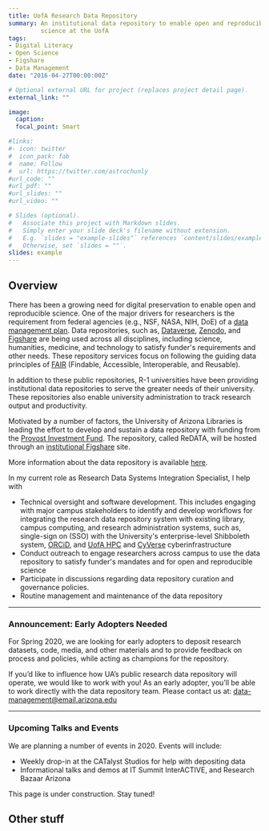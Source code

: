 ```yaml
---
title: UofA Research Data Repository
summary: An institutional data repository to enable open and reproducible
         science at the UofA
tags:
- Digital Literacy
- Open Science
- Figshare
- Data Management
date: "2016-04-27T00:00:00Z"

# Optional external URL for project (replaces project detail page).
external_link: ""

image:
  caption:
  focal_point: Smart

#links:
#- icon: twitter
#  icon_pack: fab
#  name: Follow
#  url: https://twitter.com/astrochunly
#url_code: ""
#url_pdf: ""
#url_slides: ""
#url_video: ""

# Slides (optional).
#   Associate this project with Markdown slides.
#   Simply enter your slide deck's filename without extension.
#   E.g. `slides = "example-slides"` references `content/slides/example-slides.md`.
#   Otherwise, set `slides = ""`.
slides: example
---
```


## Overview

There has been a growing need for digital preservation to enable open and
reproducible science.  One of the major drivers for researchers is the
requirement from federal agencies (e.g., NSF, NASA, NIH, DoE)
of a [data management plan](https://data.library.arizona.edu/data-management-plans).
Data repositories, such as, [Dataverse](https://dataverse.org/),
[Zenodo](https://zenodo.org/), and [Figshare](https://figshare.com/) are being
used across all disciplines, including science, humanities, medicine, and
technology to satisfy funder's requirements and other needs. These repository
services focus on following the guiding data principles of
[FAIR](https://www.go-fair.org/fair-principles/)
(Findable, Accessible, Interoperable, and Reusable).

In addition to these public repositories, R-1 universities have been providing
institutional data repositories to serve the greater needs of their university.
These repositories also enable university administration to track
research output and productivity.

Motivated by a number of factors, the University of Arizona Libraries is leading
the effort to develop and sustain a data repository with funding from the
[Provost Investment Fund](https://provost.arizona.edu/provost-investment-fund).
The repository, called ReDATA, will be hosted through an
[institutional Figshare](https://knowledge.figshare.com/institutions) site.

More information about the data repository is available
[here](https://data.library.arizona.edu/services/ua-research-data-repository).

In my current role as Research Data Systems Integration Specialist, I help with
  * Technical oversight and software development.  This includes engaging with
    major campus stakeholders to identify and develop workflows for integrating
    the research data repository system with existing library, campus computing,
    and research administration systems, such as, single-sign on (SSO) with
    the University's enterprise-level Shibboleth system, [ORCiD](https://orcid.org/),
    and [UofA HPC](http://hpc.arizona.edu/) and [CyVerse](https://cyverse.org/)
    cyberinfrastructure
  * Conduct outreach to engage researchers across campus to use the data
    repository to satisfy funder's mandates and for open and reproducible science
  * Participate in discussions regarding data repository curation and governance
    policies.
  * Routine management and maintenance of the data repository

---

### Announcement: Early Adopters Needed

For Spring 2020, we are looking for early adopters to deposit research
datasets, code, media, and other materials and to provide feedback on process
and policies, while acting as champions for the repository.

If you’d like to influence how UA’s public research data repository will
operate, we would like to work with you! As an early adopter, you’ll be able
to work directly with the data repository team.  Please contact us at:
[data-management@email.arizona.edu](data-management@email.arizona.edu)

---

### Upcoming Talks and Events

We are planning a number of events in 2020.  Events will include:
* Weekly drop-in at the CATalyst Studios for help with depositing data
* Informational talks and demos at IT Summit InterACTIVE, and Research Bazaar
  Arizona


This page is under construction. Stay tuned!

## Other stuff
